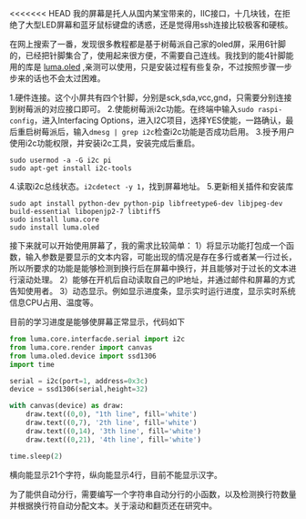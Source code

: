 <<<<<<< HEAD
我的屏幕是托人从国内某宝带来的，IIC接口，十几块钱，在拒绝了大型LED屏幕和蓝牙鼠标键盘的诱惑，还是觉得用ssh连接比较极客和硬核。

在网上搜索了一番，发现很多教程都是基于树莓派自己家的oled屏，采用6针脚的，已经把针脚集合了，使用起来很方便，不需要自己连线。我找到的能4针脚能用的库是 [luma.oled](https://github.com/rm-hull/luma.oled) ,亲测可以使用，只是安装过程有些复杂，不过按照步骤一步步来的话也不会太过困难。

1.硬件连接。这个小屏共有四个针脚，分别是sck,sda,vcc,gnd，只需要分别连接到树莓派的对应接口即可。
2.使能树莓派i2c功能。在终端中输入`sudo raspi-config`，进入Interfacing Options，进入I2C项目，选择YES使能，一路确认，最后重启树莓派后，输入`dmesg | grep i2c`检查i2c功能是否成功启用。
3.授予用户使用i2c功能权限，并安装i2c工具，安装完成后重启。
```
sudo usermod -a -G i2c pi
sudo apt-get install i2c-tools
```
4.读取i2c总线状态。`i2cdetect -y 1`，找到屏幕地址。
5.更新相关插件和安装库

```
sudo apt install python-dev python-pip libfreetype6-dev libjpeg-dev build-essential libopenjp2-7 libtiff5
sudo install luma.core
sudo install luma.oled
```

接下来就可以开始使用屏幕了，我的需求比较简单：
1）将显示功能打包成一个函数，输入参数是要显示的文本内容，可能出现的情况是存在多行或者某一行过长，所以所要求的功能是能够检测到换行后在屏幕中换行，并且能够对于过长的文本进行滚动处理。
2）能够在开机后自动读取自己的IP地址，并通过邮件和屏幕的方式告知使用者。
3）动态显示。例如显示进度条，显示实时运行进度，显示实时系统信息CPU占用、温度等。

目前的学习进度是能够使屏幕正常显示，代码如下
```python
from luma.core.interfacde.serial import i2c
from luma.core.render import canvas
from luma.oled.device import ssd1306
import time

serial = i2c(port=1, address=0x3c)
device = ssd1306(serial,height=32)

with canvas(device) as draw:
	draw.text((0,0), "1th line", fill='white')
	draw.text((0,7), '2th line', fill='white')
	draw.text((0,14), '3th line', fill='white')
	draw.text((0,21), '4th line', fill='white')

time.sleep(2)
```
横向能显示21个字符，纵向能显示4行，目前不能显示汉字。

为了能供自动分行，需要编写一个字符串自动分行的小函数，以及检测换行符数量并根据换行符自动分配文本。关于滚动和翻页还在研究中。